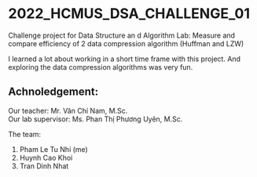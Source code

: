 # 2022_HCMUS_DSA_CHALLENGE_01
Challenge project for Data Structure an d Algorithm Lab: Measure and compare efficiency of 2 data compression algorithm (Huffman and LZW)

I learned a lot about working in a short time frame with this project. And exploring the data compression algorithms was very fun.

## Achnoledgement:
Our teacher: Mr. Văn Chí Nam, M.Sc.   
Our lab supervisor: Ms. Phan Thị Phương Uyên, M.Sc.   

The team: 
1. Pham Le Tu Nhi (me)
2. Huynh Cao Khoi
3. Tran Dinh Nhat

